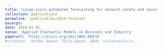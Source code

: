 ```yaml
---
title: "Large‐scale automated forecasting for network safety and security monitoring"
collection: publications
permalink: /publication/2019-forecast
excerpt: 
date: 2019-01-01
venue: 'Applied Stochastic Models in Business and Industry'
paperurl: 'https://arxiv.org/abs/1802.06678'
#citation: 'Author &quot; Title.&quot; 2020. <i>Journal</i>.'
---
```


